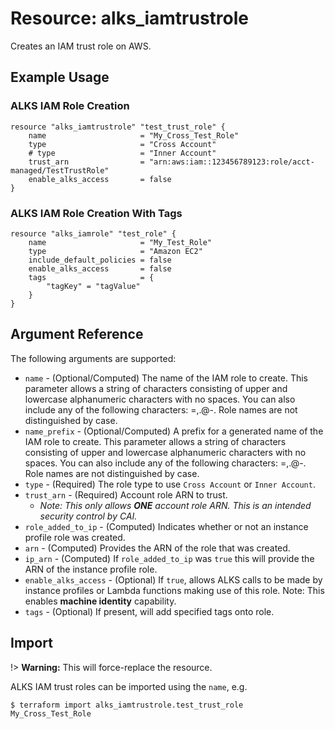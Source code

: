 # Resource: alks_iamtrustrole

Creates an IAM trust role on AWS.

## Example Usage


### ALKS IAM Role Creation
```hcl
resource "alks_iamtrustrole" "test_trust_role" {
    name                     = "My_Cross_Test_Role"
    type                     = "Cross Account"
    # type                   = "Inner Account"
    trust_arn                = "arn:aws:iam::123456789123:role/acct-managed/TestTrustRole"
    enable_alks_access       = false
}
```

### ALKS IAM Role Creation With Tags

```hcl
resource "alks_iamrole" "test_role" {
    name                     = "My_Test_Role"
    type                     = "Amazon EC2"
    include_default_policies = false
    enable_alks_access       = false
    tags                     = {
        "tagKey" = "tagValue"
    } 
}
```

## Argument Reference

The following arguments are supported:
* `name` - (Optional/Computed) The name of the IAM role to create. This parameter allows a string of characters consisting of upper and lowercase alphanumeric characters with no spaces. You can also include any of the following characters: =,.@-. Role names are not distinguished by case.
* `name_prefix` - (Optional/Computed) A prefix for a generated name of the IAM role to create. This parameter allows a string of characters consisting of upper and lowercase alphanumeric characters with no spaces. You can also include any of the following characters: =,.@-. Role names are not distinguished by case.
* `type` - (Required) 	The role type to use `Cross Account` or `Inner Account`.
* `trust_arn` - (Required) Account role ARN to trust.
  * _Note: This only allows **ONE** account role ARN. This is an intended security control by CAI._
* `role_added_to_ip` - (Computed) Indicates whether or not an instance profile role was created.
* `arn` - (Computed) Provides the ARN of the role that was created.
* `ip_arn` - (Computed) If `role_added_to_ip` was `true` this will provide the ARN of the instance profile role.
* `enable_alks_access` - (Optional) If `true`, allows ALKS calls to be made by instance profiles or Lambda functions making use of this role. Note: This enables **machine identity** capability.
* `tags` - (Optional) If present, will add specified tags onto role. 


## Import

!> **Warning:** This will force-replace the resource.

ALKS IAM trust roles can be imported using the `name`, e.g.
```
$ terraform import alks_iamtrustrole.test_trust_role My_Cross_Test_Role
```